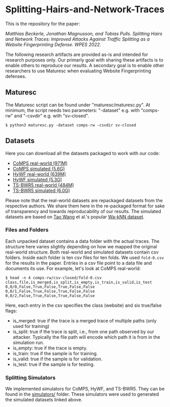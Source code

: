 # Splitting-Hairs-and-Network-Traces

This is the repository for the paper:

*Matthias Beckerle, Jonathan Magnusson, and Tobias Pulls. Splitting Hairs and
Network Traces: Improved Attacks Against Traffic Splitting as a Website
Fingerprinting Defense. WPES 2022.*

The following research artifacts are provided as-is and intended for research
purposes only. Our primarly goal with sharing these artifacts is to enable
others to reproduce our results. A secondary goal is to enable other researchers
to use Maturesc when evaluating Website Fingerprinting defenses.

## Maturesc
The Maturesc script can be found under "maturesc/maturesc.py".
At minimum, the script needs two parameters: "-dataset" e.g. with "comps-rw" and "-csvdir" e.g. with "sv-closed".

```
$ python3 maturesc.py -dataset comps-rw -csvdir sv-closed
```

## Datasets
Here you can download all the datasets packaged to work with our code:
- [CoMPS real-world (971M)](https://dart.cse.kau.se/Splitting-Hairs-and-Network-Traces/comps-rw.tar)
- [CoMPS simulated (5.6G)](https://dart.cse.kau.se/Splitting-Hairs-and-Network-Traces/comps-wang-x10.tar)
- [HyWF real-world (639M)](https://dart.cse.kau.se/Splitting-Hairs-and-Network-Traces/hywf-rw.tar)
- [HyWF simulated (5.3G)](https://dart.cse.kau.se/Splitting-Hairs-and-Network-Traces/hywf-wang-x10.tar)
- [TS-BWR5 real-world (484M)](https://dart.cse.kau.se/Splitting-Hairs-and-Network-Traces/ts-rw.tar)
- [TS-BWR5 simulated (6.0G)](https://dart.cse.kau.se/Splitting-Hairs-and-Network-Traces/ts-bwr5-wang-x10.tar)

Please note that the real-world datasets are repackaged datasets from the
respective authors. We share them here in the re-packaged format for sake of
transparency and towards reproducability of our results. The simulated datasets
are based on [Tao Wang](https://www.cs.sfu.ca/~taowang/wf/) et al.'s popular
[Wa-kNN dataset](https://www.cs.sfu.ca/~taowang/wf/data/knndata.zip).

### Files and Folders
Each unpacked dataset contains a data folder with the actual traces. The
structure here varies slightly depending on how we mapped the original
real-world structure. Both real-world and simulated datasets contain csv
folders. Inside each folder is ten csv files for ten folds. We used `fold-0.csv`
for the results in the paper. Entries in a csv file point to a data file and
documents its use. For example, let's look at CoMPS real-world:

```
$ head -n 4 comps-rw/csv-closed/fold-0.csv 
class,file,is_merged,is_split,is_empty,is_train,is_valid,is_test
0,0/0,False,True,False,True,False,False
0,0/1,False,True,False,True,False,False
0,0/2,False,True,False,True,False,False
```

Here, each entry in the csv specifies the class (website) and six true/false flags:
- is_merged: true if the trace is a merged trace of multiple paths (only used
  for training)
- is_split: true if the trace is split, i.e., from one path observed by our
  attacker. Typically the file path will encode which path it is from in the
  simulation run.
- is_empty: true if the trace is empty.
- is_train: true if the sample is for training.
- is_valid: true if the sample is for validation.
- is_test: true if the sample is for testing.

### Splitting Simulators
We implemented simulators for CoMPS, HyWF, and TS-BWR5. They can be found in the
[simulators/](https://github.com/m-bec/Splitting-Hairs-and-Network-Traces/tree/main/simulators)
folder. These simulators were used to generated the simulated datasets linked
above.
